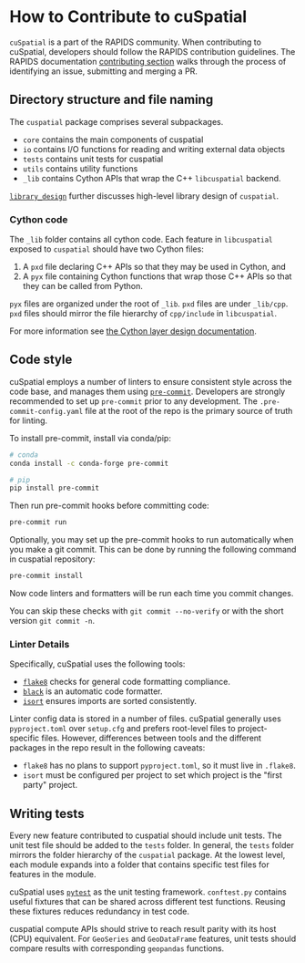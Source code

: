 # How to Contribute to cuSpatial

`cuSpatial` is a part of the RAPIDS community. When contributing to cuSpatial, developers should
follow the RAPIDS contribution guidelines. The RAPIDS documentation
[contributing section](https://docs.rapids.ai/contributing) walks through the process of identifying
an issue, submitting and merging a PR.

## Directory structure and file naming

The `cuspatial` package comprises several subpackages.

- `core` contains the main components of cuspatial
- `io` contains I/O functions for reading and writing external data objects
- `tests` contains unit tests for cuspatial
- `utils` contains utility functions
- `_lib` contains Cython APIs that wrap the C++ `libcuspatial` backend.

[`library_design`](library_design.md) further discusses high-level library design of `cuspatial`.

### Cython code

The `_lib` folder contains all cython code. Each feature in `libcuspatial` exposed to
`cuspatial` should have two Cython files:

1. A `pxd` file declaring C++ APIs so that they may be used in Cython, and
2. A `pyx` file containing Cython functions that wrap those C++ APIs so that they can be called from Python.

`pyx` files are organized under the root of `_lib`. `pxd` files are under `_lib/cpp`.
`pxd` files should mirror the file hierarchy of `cpp/include` in `libcuspatial`.

For more information see [the Cython layer design documentation](./library_design.md#cython-layer).

## Code style

cuSpatial employs a number of linters to ensure consistent style across the code base, and manages
them using [`pre-commit`](https://pre-commit.com/). Developers are strongly recommended to set up
`pre-commit` prior to any development. The `.pre-commit-config.yaml` file at the root of the repo is
the primary source of truth for linting.

To install pre-commit, install via conda/pip:

```bash
# conda
conda install -c conda-forge pre-commit
```
```bash
# pip
pip install pre-commit
```

Then run pre-commit hooks before committing code:
```bash
pre-commit run
```

Optionally, you may set up the pre-commit hooks to run automatically when you make a git commit. This can be done by running the following command in cuspatial repository:

```bash
pre-commit install
```

Now code linters and formatters will be run each time you commit changes.

You can skip these checks with `git commit --no-verify` or with the short version `git commit -n`.

### Linter Details

Specifically, cuSpatial uses the following tools:

- [`flake8`](https://github.com/pycqa/flake8) checks for general code formatting compliance. 
- [`black`](https://github.com/psf/black) is an automatic code formatter.
- [`isort`](https://pycqa.github.io/isort/) ensures imports are sorted consistently.

Linter config data is stored in a number of files. cuSpatial generally uses `pyproject.toml` over
`setup.cfg` and prefers root-level files to project-specific files.
However, differences between tools and the different packages in the repo result in the following caveats:

- `flake8` has no plans to support `pyproject.toml`, so it must live in `.flake8`.
- `isort` must be configured per project to set which project is the "first party" project.

## Writing tests

Every new feature contributed to cuspatial should include unit tests. The unit test file should be
added to the `tests` folder. In general, the `tests` folder mirrors the folder hierarchy of the
`cuspatial` package. At the lowest level, each module expands into a folder that contains specific
test files for features in the module.

cuSpatial uses [`pytest`](https://docs.pytest.org/) as the unit testing framework. `conftest.py`
contains useful fixtures that can be shared across different test functions. Reusing these fixtures
reduces redundancy in test code.

cuspatial compute APIs should strive to reach result parity with its host (CPU) equivalent. For 
`GeoSeries` and `GeoDataFrame` features, unit tests should compare results with
corresponding `geopandas` functions.
